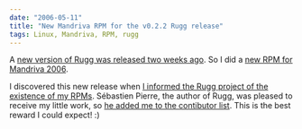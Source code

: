 ```yaml
---
date: "2006-05-11"
title: "New Mandriva RPM for the v0.2.2 Rugg release"
tags: Linux, Mandriva, RPM, rugg
---
```


A [new version of Rugg was released two weeks ago](https://groups.google.fr/group/rugg/browse_thread/thread/c213eb23d2ba8981/afe7da6486a731fe). So I did a [new RPM for Mandriva 2006](https://github.com/kdeldycke/mandriva-specs/tree/master/2006.0/Rugg-0.2.2-1).

I discovered this new release when [I informed the Rugg project of the existence of my RPMs](https://groups.google.fr/group/rugg/browse_thread/thread/9bac73f7594264b2/690e44b2ab54a864). Sébastien Pierre, the author of Rugg, was pleased to receive my little work, so [he added me to the contibutor list](https://rugg.sourceforge.net/support.html). This is the best reward I could expect! :)
